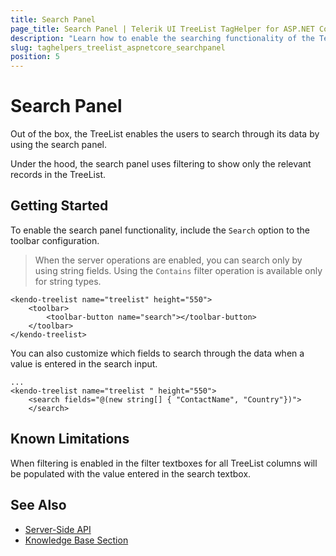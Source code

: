 ```yaml
---
title: Search Panel
page_title: Search Panel | Telerik UI TreeList TagHelper for ASP.NET Core
description: "Learn how to enable the searching functionality of the Telerik UI TreeList for ASP.NET Core."
slug: taghelpers_treelist_aspnetcore_searchpanel
position: 5
---
```


# Search Panel

Out of the box, the TreeList enables the users to search through its data by using the search panel.

Under the hood, the search panel uses filtering to show only the relevant records in the TreeList.

## Getting Started

To enable the search panel functionality, include the `Search` option to the toolbar configuration.

> When the server operations are enabled, you can search only by using string fields. Using the `Contains` filter operation is available only for string types.

    <kendo-treelist name="treelist" height="550">
        <toolbar>
            <toolbar-button name="search"></toolbar-button>
        </toolbar>
    </kendo-treelist>

You can also customize which fields to search through the data when a value is entered in the search input.

    ...
    <kendo-treelist name="treelist " height="550">
        <search fields="@(new string[] { "ContactName", "Country"})">
        </search>

## Known Limitations

When filtering is enabled in the filter textboxes for all TreeList columns will be populated with the value entered in the search textbox.

## See Also

* [Server-Side API](/api/treelist)
* [Knowledge Base Section](/knowledge-base)
